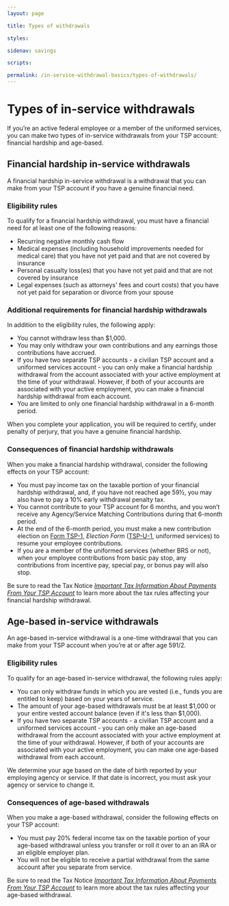 ```yaml
---
layout: page

title: Types of withdrawals

styles:

sidenav: savings

scripts:

permalink: /in-service-withdrawal-basics/types-of-withdrawals/
---
```


# Types of in-service withdrawals

If you’re an active federal employee or a member of the uniformed services, you can make two types of in-service withdrawals from your TSP account: financial hardship and age-based. 

## Financial hardship in-service withdrawals

A financial hardship in-service withdrawal is a withdrawal that you can make from your TSP account if you have a genuine financial need.

### Eligibility rules

To qualify for a financial hardship withdrawal, you must have a financial need for at least one of the following reasons:

- Recurring negative monthly cash flow
- Medical expenses (including household improvements needed for medical care) that you have not yet paid and that are not covered by insurance
- Personal casualty loss(es) that you have not yet paid and that are not covered by insurance
- Legal expenses (such as attorneys' fees and court costs) that you have not yet paid for separation or divorce from your spouse

### Additional requirements for financial hardship withdrawals
 
In addition to the eligibility rules, the following apply:

- You cannot withdraw less than $1,000.
- You may only withdraw your own contributions and any earnings those contributions have accrued.
- If you have two separate TSP accounts - a civilian TSP account and a uniformed services account - you can only make a financial hardship withdrawal from the account associated with your active employment at the time of your withdrawal. However, if both of your accounts are associated with your active employment, you can make a financial hardship withdrawal from each account.
- You are limited to only one financial hardship withdrawal in a 6-month period.

When you complete your application, you will be required to certify, under penalty of perjury, that you have a genuine financial hardship.

### Consequences of financial hardship withdrawals

When you make a financial hardship withdrawal, consider the following effects on your TSP account:

- You must pay income tax on the taxable portion of your financial hardship withdrawal, and, if you have not reached age 59½, you may also have to pay a 10% early withdrawal penalty tax. 
- You cannot contribute to your TSP account for 6 months, and you won’t receive any Agency/Service Matching Contributions during that 6-month period. 
- At the end of the 6-month period, you must make a new contribution election on [Form TSP-1](https://www.tsp.gov/PDF/formspubs/tsp-1.pdf), *Election Form* ([TSP-U-1](https://www.tsp.gov/PDF/formspubs/tsp-u-1.pdf), uniformed services) to resume your employee contributions. 
- If you are a member of the uniformed services (whether BRS or not), when your employee contributions from basic pay stop, any contributions from incentive pay, special pay, or bonus pay will also stop.

Be sure to read the Tax Notice [*Important Tax Information About Payments From Your TSP Account*](https://www.tsp.gov/PDF/formspubs/tsp-536.pdf) to learn more about the tax rules affecting your financial hardship withdrawal.

## Age-based in-service withdrawals

An age-based in-service withdrawal is a one-time withdrawal that you can make from your TSP account when you’re at or after age 591/2. 

### Eligibility rules

To qualify for an age-based in-service withdrawal, the following rules apply:

- You can only withdraw funds in which you are vested (i.e., funds you are entitled to keep) based on your years of service.
- The amount of your age-based withdrawals must be at least $1,000 or your entire vested account balance (even if it's less than $1,000).
- If you have two separate TSP accounts - a civilian TSP account and a uniformed services account - you can only make an age-based withdrawal from the account associated with your active employment at the time of your withdrawal. However, if both of your accounts are associated with your active employment, you can make one age-based withdrawal from each account.

We determine your age based on the date of birth reported by your employing agency or service. If that date is incorrect, you must ask your agency or service to change it.

### Consequences of age-based withdrawals

When you make a age-based withdrawal, consider the following effects on your TSP account:

- You must pay 20% federal income tax on the taxable portion of your age-based withdrawal unless you transfer or roll it over to an an IRA or an eligible employer plan. 
- You will not be eligible to receive a partial withdrawal from the same account after you separate from service.

Be sure to read the Tax Notice [*Important Tax Information About Payments From Your TSP Account*](https://www.tsp.gov/PDF/formspubs/tsp-536.pdf) to learn more about the tax rules affecting your age-based withdrawal.

